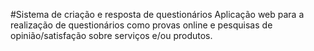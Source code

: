 #Sistema de criação e resposta de questionários
Aplicação web para a realização de questionários como provas online e pesquisas de opinião/satisfação sobre serviços e/ou produtos.